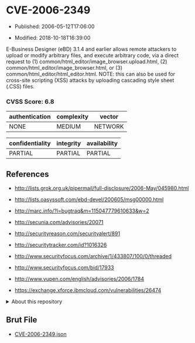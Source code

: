 # CVE-2006-2349

- Published: 2006-05-12T17:06:00

- Modified: 2018-10-18T16:39:00

E-Business Designer (eBD) 3.1.4 and earlier allows remote attackers to upload or modify arbitrary files, and execute arbitrary code, via a direct request to (1) common/html_editor/image_browser.upload.html, (2) common/html_editor/image_browser.html, or (3) common/html_editor/html_editor.html.  NOTE: this can also be used for cross-site scripting (XSS) attacks by uploading cascading style sheet (.CSS) files.

### CVSS Score: **6.8**

| authentication | complexity | vector |
| --- | --- | --- |
| NONE | MEDIUM | NETWORK |

| confidentiality | integrity | availability |
| --- | --- | --- |
| PARTIAL | PARTIAL | PARTIAL |

## References

* http://lists.grok.org.uk/pipermail/full-disclosure/2006-May/045980.html

* http://lists.oasyssoft.com/ebd-devel/200605/msg00000.html

* http://marc.info/?l=bugtraq&m=115047779610633&w=2

* http://secunia.com/advisories/20071

* http://securityreason.com/securityalert/891

* http://securitytracker.com/id?1016326

* http://www.securityfocus.com/archive/1/433807/100/0/threaded

* http://www.securityfocus.com/bid/17933

* http://www.vupen.com/english/advisories/2006/1784

* https://exchange.xforce.ibmcloud.com/vulnerabilities/26474

<details>
<summary>About this repository</summary> 

  This repository is part of the project [Live Hack CVE](https://github.com/Live-Hack-CVE). Main website can be found [www.live-hack.org](https://www.live-hack.org) 
  
  Made by [Sn0wAlice](https://github.com/Sn0wAlice) for the people that care about security and need to have a feed of the latest CVEs. Hope you enjoy it, don't forget to star the repo and follow me on [Twitter](https://twitter.com/Sn0wAlice) and [Github](https://github.com/Sn0wAlice). And that is my [personnal website](https://www.alice-snow.me/)

  - [Home Page](https://github.com/Live-Hack-CVE)
  - [Framework](https://github.com/Live-Hack-CVE/cve-framework)
  - [CVE database](https://github.com/Live-Hack-CVE/full_database)
  - [Changelog](https://github.com/Live-Hack-CVE/Changelog)
</details>

## Brut File

* [CVE-2006-2349.json](https://raw.githubusercontent.com/Live-Hack-CVE/full_database/main/cves/2006/CVE-2006-2349.json)

